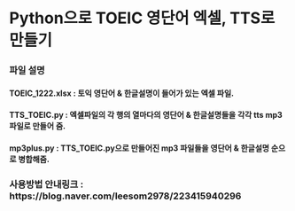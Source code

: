 <h1>Python으로 TOEIC 영단어 엑셀, TTS로 만들기</h1>

<h3>파일 설명</h3>
<h4>TOEIC_1222.xlsx : 토익 영단어 & 한글설명이 들어가 있는 엑셀 파일.</h4>
<h4>TTS_TOEIC.py : 엑셀파일의 각 행의 열마다의 영단어 & 한글설명들을 각각 tts mp3파일로 만들어 줌.</h4>
<h4>mp3plus.py : TTS_TOEIC.py으로 만들어진 mp3 파일들을 영단어 & 한글설명 순으로 병합해줌.</h4>


<h3>사용방법 안내링크 : https://blog.naver.com/leesom2978/223415940296</h3>

